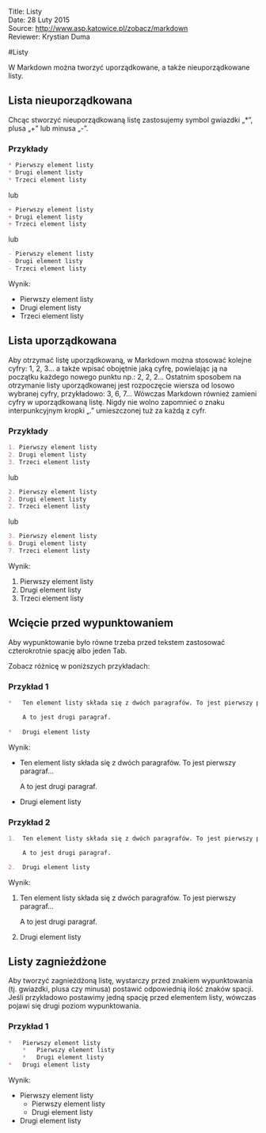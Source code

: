 Title: 		Listy  
Date: 		28 Luty 2015  
Source:     http://www.asp.katowice.pl/zobacz/markdown  
Reviewer:	Krystian Duma  

#Listy

W Markdown można tworzyć uporządkowane, a także nieuporządkowane listy. 

## Lista nieuporządkowana

Chcąc stworzyć nieuporządkowaną listę zastosujemy symbol gwiazdki „\*”, plusa „+” lub minusa „-”.

### Przykłady

```markdown
* Pierwszy element listy 
* Drugi element listy 
* Trzeci element listy
```
lub
```markdown
+ Pierwszy element listy 
+ Drugi element listy 
+ Trzeci element listy
```
lub
```markdown
- Pierwszy element listy 
- Drugi element listy 
- Trzeci element listy
```

Wynik:

* Pierwszy element listy 
* Drugi element listy 
* Trzeci element listy


## Lista uporządkowana

Aby otrzymać listę uporządkowaną, w Markdown można stosować kolejne cyfry: 1, 2, 3...
a także wpisać obojętnie jaką cyfrę, powielając ją na początku każdego nowego punktu np.: 2, 2, 2...
Ostatnim sposobem na otrzymanie listy uporządkowanej jest rozpoczęcie wiersza od losowo wybranej cyfry, przykładowo: 3, 6, 7...
Wówczas Markdown również zamieni cyfry w uporządkowaną listę. 
Nigdy nie wolno zapomnieć o znaku interpunkcyjnym kropki „.” umieszczonej tuż za każdą z cyfr.

### Przykłady

```markdown
1. Pierwszy element listy 
2. Drugi element listy 
3. Trzeci element listy
```
lub
```markdown
2. Pierwszy element listy 
2. Drugi element listy 
2. Trzeci element listy
```
lub
```markdown
3. Pierwszy element listy 
6. Drugi element listy 
7. Trzeci element listy
```

Wynik:

1. Pierwszy element listy 
2. Drugi element listy 
3. Trzeci element listy


## Wcięcie przed wypunktowaniem

Aby wypunktowanie było równe trzeba przed tekstem zastosować czterokrotnie spację albo jeden Tab. 

Zobacz różnicę w poniższych przykładach:

### Przykład 1

```markdown
*   Ten element listy składa się z dwóch paragrafów. To jest pierwszy paragraf…

    A to jest drugi paragraf. 
    
*   Drugi element listy
```

Wynik:

*   Ten element listy składa się z dwóch paragrafów. To jest pierwszy paragraf…

    A to jest drugi paragraf. 
    
*   Drugi element listy

### Przykład 2

```markdown
1.  Ten element listy składa się z dwóch paragrafów. To jest pierwszy paragraf…

    A to jest drugi paragraf.

2.  Drugi element listy
```

Wynik:

1.  Ten element listy składa się z dwóch paragrafów. To jest pierwszy paragraf…

    A to jest drugi paragraf.

2.  Drugi element listy


## Listy zagnieżdżone

Aby tworzyć zagnieżdżoną listę, wystarczy przed znakiem wypunktowania (tj. gwiazdki, plusa czy minusa) 
postawić odpowiednią ilość znaków spacji. Jeśli przykładowo postawimy jedną spację przed elementem listy, 
wówczas pojawi się drugi poziom wypunktowania.

### Przykład 1

```markdown
*   Pierwszy element listy
    *   Pierwszy element listy
    *   Drugi element listy
*   Drugi element listy
```

Wynik:

*   Pierwszy element listy
    *   Pierwszy element listy
    *   Drugi element listy
*   Drugi element listy














